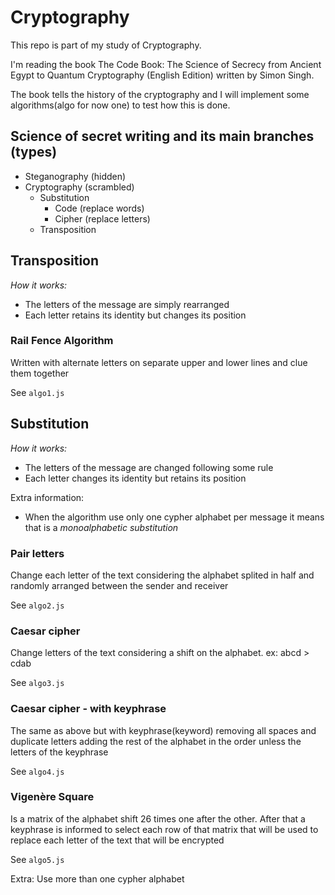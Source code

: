 # Cryptography

This repo is part of my study of Cryptography.

I'm reading the book The Code Book: The Science of Secrecy from Ancient Egypt to Quantum Cryptography (English Edition) written by Simon Singh.

The book tells the history of the cryptography and I will implement some algorithms(algo for now one) to test how this is done.

## Science of secret writing and its main branches (types)

- Steganography (hidden)
- Cryptography (scrambled)
  - Substitution
    - Code (replace words)
    - Cipher (replace letters)
  - Transposition

## Transposition
*How it works:* 
- The letters of the message are simply rearranged
- Each letter retains its identity but changes its position

### Rail Fence Algorithm
Written with alternate letters on separate upper and lower lines and clue them together

See `algo1.js`

## Substitution
*How it works:*
- The letters of the message are changed following some rule
- Each letter changes its identity but retains its position

Extra information:
- When the algorithm use only one cypher alphabet per message it means that is a *monoalphabetic substitution*

### Pair letters
Change each letter of the text considering the alphabet splited in half and randomly arranged between the sender and receiver

See `algo2.js`

### Caesar cipher
Change letters of the text considering a shift on the alphabet. ex: abcd > cdab

See `algo3.js`

### Caesar cipher - with keyphrase
The same as above but with keyphrase(keyword) removing all spaces and duplicate letters adding the rest of the alphabet in the order unless the letters of the keyphrase

See `algo4.js`

### Vigenère Square
Is a matrix of the alphabet shift 26 times one after the other. After that a keyphrase is informed to select each row of that matrix that will be used to replace each letter of the text that will be encrypted

See `algo5.js`

Extra: Use more than one cypher alphabet